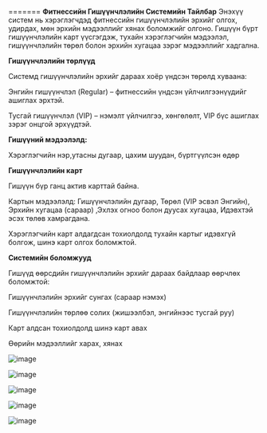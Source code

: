 =======
****Фитнессийн Гишүүнчлэлийн Системийн Тайлбар****
Энэхүү систем нь хэрэглэгчдэд фитнессийн гишүүнчлэлийн эрхийг олгох, удирдах, мөн эрхийн мэдээллийг хянах боломжийг олгоно. Гишүүн бүрт гишүүнчлэлийн карт үүсгэгдэж, тухайн хэрэглэгчийн мэдээлэл, гишүүнчлэлийн төрөл болон эрхийн хугацаа зэрэг мэдээллийг хадгална.

****Гишүүнчлэлийн төрлүүд****

Системд гишүүнчлэлийн эрхийг дараах хоёр үндсэн төрөлд хуваана:

Энгийн гишүүнчлэл (Regular) – фитнессийн үндсэн үйлчилгээнүүдийг ашиглах эрхтэй.

Тусгай гишүүнчлэл (VIP) – нэмэлт үйлчилгээ, хөнгөлөлт, VIP бүс ашиглах зэрэг онцгой эрхүүдтэй.

****Гишүүний  мэдээлэлд:****

Хэрэглэгчийн нэр,утасны  дугаар, цахим шуудан, бүртгүүлсэн өдөр

****Гишүүнчлэлийн карт****

Гишүүн бүр ганц актив карттай байна.

Картын мэдээлэлд:
Гишүүнчлэлийн дугаар, Төрөл (VIP эсвэл Энгийн), Эрхийн хугацаа (сараар) ,Эхлэх огноо болон дуусах хугацаа, Идэвхтэй эсэх төлөв хамрагдана.

Хэрэглэгчийн карт алдагдсан тохиолдолд тухайн картыг идэвхгүй болгож, шинэ карт олгох боломжтой.

****Системийн боломжууд****

Гишүүд өөрсдийн гишүүнчлэлийн эрхийг дараах байдлаар өөрчлөх боломжтой:

Гишүүнчлэлийн эрхийг сунгах (сараар нэмэх)

Гишүүнчлэлийн төрлөө солих (жишээлбэл, энгийнээс тусгай руу)

Карт алдсан тохиолдолд шинэ карт авах

Өөрийн мэдээллийг харах, хянах

![image](https://github.com/user-attachments/assets/d6c2f31f-f1b1-41d6-98fe-ff6f4da2d628)

![image](https://github.com/user-attachments/assets/e55adc5f-f3bc-4f73-84fc-e30f43579a20)


![image](https://github.com/user-attachments/assets/bc805431-8251-4b4a-ac61-bbedd7a43fc6)

![image](https://github.com/user-attachments/assets/af46bd7d-b669-44f2-9625-d92eba35d223)

![image](https://github.com/user-attachments/assets/be739825-1f5b-4742-9aa0-01be819503a7)



